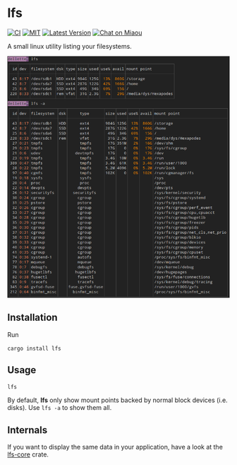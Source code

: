 # lfs

[![CI][s3]][l3] [![MIT][s2]][l2] [![Latest Version][s1]][l1] [![Chat on Miaou][s4]][l4]

[s1]: https://img.shields.io/crates/v/lfs.svg
[l1]: https://crates.io/crates/lfs

[s2]: https://img.shields.io/badge/license-MIT-blue.svg
[l2]: LICENSE

[s3]: https://travis-ci.org/Canop/lfs.svg?branch=master
[l3]: https://travis-ci.org/Canop/lfs

[s4]: https://miaou.dystroy.org/static/shields/room.svg
[l4]: https://miaou.dystroy.org/3768?Rust


A small linux utility listing your filesystems.

![screenshot](doc/screenshot.png)

## Installation

Run

```
cargo install lfs
```

## Usage

```
lfs
```
By default, **lfs** only show mount points backed by normal block devices (i.e. disks).
Use `lfs -a` to show them all.

## Internals

If you want to display the same data in your application, have a look at the [lfs-core](https://docs.rs/lfs-core/) crate.
